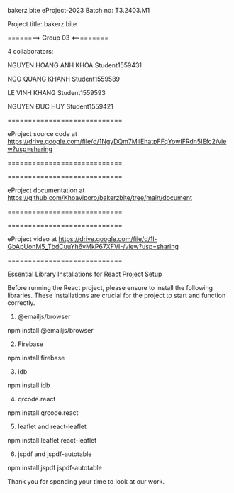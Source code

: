 bakerz bite
eProject-2023 Batch no: T3.2403.M1

Project title: bakerz bite

========> Group 03 <=========

4 collaborators:

NGUYEN HOANG ANH KHOA	Student1559431

NGO QUANG KHANH	Student1559589

LE VINH KHANG	Student1559593

NGUYEN ĐUC HUY	Student1559421

============================

eProject source code at https://drive.google.com/file/d/1NgyDQm7MiiEhatpFFqYowIFRdn5IEfc2/view?usp=sharing

============================


============================

eProject documentation at https://github.com/Khoaviporo/bakerzbite/tree/main/document

============================

============================

eProject video at https://drive.google.com/file/d/1l-GbApUonM5_TbdCuuYh6vMkP67XFVI-/view?usp=sharing

============================

Essential Library Installations 
for React Project Setup

Before running the React project, please ensure to install the following libraries. These installations are crucial for the project to start and function correctly.

1. @emailjs/browser

npm install @emailjs/browser

2. Firebase

npm install firebase

3. idb

npm install idb

4. qrcode.react

npm install qrcode.react

5. leaflet and react-leaflet

npm install leaflet react-leaflet

6. jspdf and jspdf-autotable

npm install jspdf jspdf-autotable

Thank you for spending your time to look at our work.
